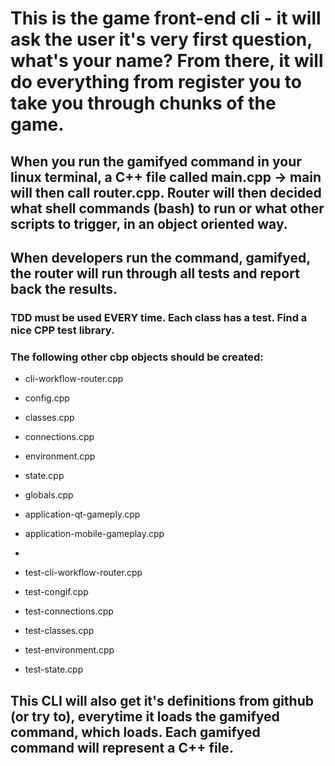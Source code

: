 # This is the game front-end cli - it will ask the user it's very first question, what's your name? From there, it will do everything from register you to take you through chunks of the game.

## When you run the gamifyed command in your linux terminal, a C++ file called main.cpp -> main will then call router.cpp. Router will then decided what shell commands (bash) to run or what other scripts to trigger, in an object oriented way.

## When developers run the command, gamifyed, the router will run through all tests and report back the results.

### TDD must be used EVERY time. Each class has a test. Find a nice CPP test library.

### The following other cbp objects should be created:

* cli-workflow-router.cpp
* config.cpp
* classes.cpp
* connections.cpp
* environment.cpp
* state.cpp
* globals.cpp

* application-qt-gameply.cpp
* application-mobile-gameplay.cpp

*
* test-cli-workflow-router.cpp
* test-congif.cpp
* test-connections.cpp
* test-classes.cpp
* test-environment.cpp
* test-state.cpp

## This CLI will also get it's definitions from github (or try to), everytime it loads the gamifyed command, which loads. Each gamifyed command will represent a C++ file.

